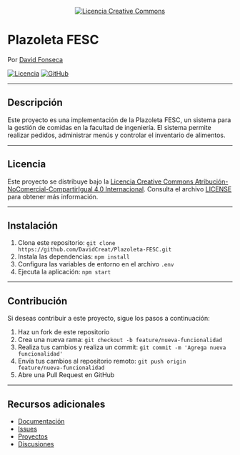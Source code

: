 <p align="center">
  <a href="http://creativecommons.org/licenses/by-nc-sa/4.0/">
    <img src="https://i.creativecommons.org/l/by-nc-sa/4.0/88x31.png" alt="Licencia Creative Commons">
  </a>
</p>

# Plazoleta FESC
Por [David Fonseca](https://github.com/DavidCreat)

[![Licencia](https://img.shields.io/badge/Licencia-CC%20BY--NC--SA%204.0-blue)](http://creativecommons.org/licenses/by-nc-sa/4.0/)
[![GitHub](https://img.shields.io/github/stars/DavidCreat/Plazoleta-FESC)](https://github.com/DavidCreat/Plazoleta-FESC)

---

## Descripción
Este proyecto es una implementación de la Plazoleta FESC, un sistema para la gestión de comidas en la facultad de ingeniería. El sistema permite realizar pedidos, administrar menús y controlar el inventario de alimentos.

---

## Licencia
Este proyecto se distribuye bajo la [Licencia Creative Commons Atribución-NoComercial-CompartirIgual 4.0 Internacional](http://creativecommons.org/licenses/by-nc-sa/4.0/). Consulta el archivo [LICENSE](LICENSE) para obtener más información.

---

## Instalación
1. Clona este repositorio: `git clone https://github.com/DavidCreat/Plazoleta-FESC.git`
2. Instala las dependencias: `npm install`
3. Configura las variables de entorno en el archivo `.env`
4. Ejecuta la aplicación: `npm start`

---

## Contribución
Si deseas contribuir a este proyecto, sigue los pasos a continuación:
1. Haz un fork de este repositorio
2. Crea una nueva rama: `git checkout -b feature/nueva-funcionalidad`
3. Realiza tus cambios y realiza un commit: `git commit -m 'Agrega nueva funcionalidad'`
4. Envía tus cambios al repositorio remoto: `git push origin feature/nueva-funcionalidad`
5. Abre una Pull Request en GitHub

---

## Recursos adicionales
- [Documentación](https://github.com/DavidCreat/Plazoleta-FESC/wiki)
- [Issues](https://github.com/DavidCreat/Plazoleta-FESC/issues)
- [Proyectos](https://github.com/DavidCreat/Plazoleta-FESC/projects)
- [Discusiones](https://github.com/DavidCreat/Plazoleta-FESC/discussions)
